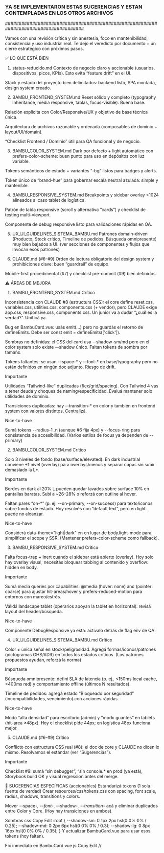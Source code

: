 
### YA SE IMPLEMENTARON ESTAS SUGERENCIAS Y ESTAN CONTEMPLADAS EN LOS OTROS ARCHIVOS ##
#####################################################################################


Vamos con una revisión crítica y sin anestesia, foco en mantenibilidad, consistencia y uso industrial real. Te dejo el veredicto por documento + un cierre estratégico con próximos pasos.

✅ LO QUE ESTÁ BIEN
1) status-reducido.md
Contexto de negocio claro y accionable (usuarios, dispositivos, picos, KPIs). Esto evita “feature drift” en el UI. 

Stack y estado del proyecto bien delimitados: backend listo, SPA montada, design system creado. 

2) BAMBU_FRONTEND_SYSTEM.md
Reset sólido y completo (typography inheritance, media responsive, tablas, focus-visible). Buena base. 

Relación explícita con Color/Responsive/UX y objetivo de base técnica única. 

Arquitectura de archivos razonable y ordenada (composables de dominio + layout/UI/domain). 
 

“Checklist Frontend / Dominio” útil para QA funcional y de negocio. 

3) BAMBU_COLOR_SYSTEM.md
Dark por defecto + light automático con prefers-color-scheme: buen punto para uso en depósitos con luz variable. 
 

Tokens semánticos de estado + variantes “-bg” listos para badges y alerts. 

Token único de “brand-hue” para gobernar escala neutral azulada: simple y mantenible. 

4) BAMBU_RESPONSIVE_SYSTEM.md
Breakpoints y sidebar overlay <1024 alineados al caso tablet de logística. 

Patrón de tabla responsive (scroll y alternativa “cards”) y checklist de testing multi-viewport. 

Componente de debug responsive listo para validaciones rápidas en QA. 

5) UX_UI_GUIDELINES_SISTEMA_BAMBU.md
Patrones domain-driven (Producto, Stock crítico, Timeline de pedidos, Búsqueda omnipresente) muy bien bajados a UI. (ver secciones de componentes y flujos que invocan esos patrones) 

6) CLAUDE.md (#6–#9)
Orden de lectura obligatorio del design system y prohibiciones clave: buen “guardrail” de equipo. 

Mobile-first procedimental (#7) y checklist pre-commit (#9) bien definidos. 
 

⚠️ ÁREAS DE MEJORA
1) BAMBU_FRONTEND_SYSTEM.md
Crítico

Inconsistencia con CLAUDE #8 (estructura CSS): el core define reset.css, variables.css, utilities.css, components.css (+ vendor), pero CLAUDE exige app.css, responsive.css, components.css. Un junior va a dudar “¿cuál es la verdad?”. Unificá ya. 
 

Bug en BambuCard.vue: usás emit(...) pero no guardás el retorno de defineEmits. Debe ser const emit = defineEmits(['click']). 

Sombras no definidas: el CSS del card usa --shadow-sm/md pero en el color system solo existe --shadow único. Faltan tokens de sombra por tamaño. 
 

Tokens faltantes: se usan --space-* y --font-* en base/typography pero no están definidos en ningún doc adjunto. Riesgo de drift. 

Importante

Utilidades “Tailwind-like” duplicadas (flex/grid/spacing). Con Tailwind 4 vas a tener deuda y choques de naming/especificidad. Evaluá mantener solo utilidades de dominio. 

Transiciones duplicadas: hay --transition-* en color y también en frontend system con valores distintos. Centralizá. 

Nice-to-have

Sumá tokens --radius-1..n (aunque #6 fija 4px) y --focus-ring para consistencia de accesibilidad. (Varios estilos de focus ya dependen de --primary) 

2) BAMBU_COLOR_SYSTEM.md
Crítico

Solo 3 niveles de fondo (base/surface/elevated). En dark industrial conviene +1 nivel (overlay) para overlays/menus y separar capas sin subir demasiado la L*. 

Importante

Bordes en dark al 20% L pueden quedar lavados sobre surface 10% en pantallas baratas. Subí a ~26–28% o reforzá con outline al hover. 

Faltan pares “on-*” (p. ej. --on-primary, --on-success) para texto/íconos sobre fondos de estado. Hoy resolvés con “default text”, pero en light puede no alcanzar. 

Nice-to-have

Considerá data-theme="light|dark" en <html> en lugar de body.light-mode para simplificar el scope y SSR. (Mantener prefers-color-scheme como fallback). 

3) BAMBU_RESPONSIVE_SYSTEM.md
Crítico

Falta focus-trap + inert cuando el sidebar está abierto (overlay). Hoy solo hay overlay visual; necesitás bloquear tabbing al contenido y overflow: hidden en body. 

Importante

Sumá media queries por capabilities: @media (hover: none) and (pointer: coarse) para ajustar hit-areas/hover y prefers-reduced-motion para entornos con mareo/estrés. 

Validá landscape tablet (operarios apoyan la tablet en horizontal): revisá layout del header/búsqueda. 

Nice-to-have

Componente DebugResponsive ya está: activalo detrás de flag env de QA. 

4) UX_UI_GUIDELINES_SISTEMA_BAMBU.md
Crítico

Color ≠ única señal en stock/peligrosidad. Agregá formas/íconos/patrones (pictogramas GHS/ADR) en todos los estados críticos. (Los patrones propuestos ayudan, reforzá la norma) 

Importante

Búsqueda omnipresente: definí SLA de latencia (p. ej., <150ms local cache, <400ms red) y comportamiento offline (últimos N resultados). 

Timeline de pedidos: agregá estado “Bloqueado por seguridad” (incompatibilidades, vencimiento) con acciones rápidas. 

Nice-to-have

Modo “alta densidad” para escritorio (admin) y “modo guantes” en tablets (hit-area ≥48px). Hoy el checklist pide 44px; en logística 48px funciona mejor. 

5) CLAUDE.md (#6–#9)
Crítico

Conflicto con estructura CSS real (#8): el doc de core y CLAUDE no dicen lo mismo. Resolvamos el estándar (ver “Sugerencias”). 
 

Importante

Checklist #9: sumá “sin debugger”, “sin console.* en prod (ya está), Storybook build OK y visual regression antes del merge. 

🚀 SUGERENCIAS ESPECÍFICAS (accionables)
Estandarizá tokens (1 sola fuente de verdad)
Crear resources/css/tokens.css con spacing, font scale, radius, shadows, transitions y colors.

Mover --space-*, --font-*, --shadow-*, --transition-* acá y eliminar duplicados entre Color y Core. (Hoy hay transiciones en ambos). 
 

Sombras
css
Copy
Edit
:root {
  --shadow-sm: 0 1px 2px hsl(0 0% 0% / 0.25);
  --shadow-md: 0 2px 6px hsl(0 0% 0% / 0.3);
  --shadow-lg: 0 8px 16px hsl(0 0% 0% / 0.35);
}
Y actualizar BambuCard.vue para usar esos tokens (hoy faltan). 

Fix inmediato en BambuCard.vue
js
Copy
Edit
// <script setup>
const emit = defineEmits(['click'])
(Actualmente se invoca emit sin declararlo). 

Dark/Light y capas
Agregar --bg-overlay y --border-strong. Subir “L” de --border dark a ~26–28% para mejorar legibilidad en monitores económicos. 

Migrar a html[data-theme="dark|light"] y conservar prefers-color-scheme como fallback. 

Responsive robusto
Sidebar overlay: al abrir, document.body.style.overflow = 'hidden', aplicar inert al main y focus-trap dentro del aside. (Hoy solo overlay visual). 

Añadí CSS por capabilities:
@media (hover: none) and (pointer: coarse) { /* mayores hit-areas, sin hover */ } + @media (prefers-reduced-motion: reduce) { /* desactivar animaciones */ }. 

Tailwind 4 + utilidades
No re-implementar flex/grid/spacing básicos. Dejá utilidades SÓLO de dominio (status-*, priority-*, producto-*) y usa Tailwind para layout/spacing. Menos CSS, menos “collision”. 

Accesibilidad industrial
Sumá --on-* (texto/ícono sobre fondos de estado) y reglas de contraste AA para todas las combinaciones críticas (badges, chips, botones de alerta). 

Subí touch targets a 48px en vistas de logística. Hoy el checklist marca 44px. 

Búsqueda omnipresente (UX)
Definí SLA de latencia y fallback offline (cache local de resultados recientes) para que no “se sienta” bloqueada en depósito. 

📋 NUEVAS REGLAS PROPUESTAS (sumar a CLAUDE.md)
Regla Imperativa #10 – Tokens únicos

“Todo estilo debe usar tokens de tokens.css. Prohibido definir --space/* --font/* --shadow/* fuera de ese archivo.”

Regla Imperativa #11 – Consistencia de estructura

“Estructura CSS única: app.css (importa tokens, components, responsive), components.css, responsive.css. Queda deprecado reset.css/variables.css/utilities.css como archivos separados (contenido migra a tokens/components/responsive).”
(Resuelve choque con #8). 

Regla Imperativa #12 – Accesibilidad operativa

“Ningún estado crítico depende sólo de color. Ícono + texto obligatorio en alertas de seguridad y stock.” (Aplicar a patrones de UX). 

Regla Imperativa #13 – Sidebar accesible

“Cuando sidebarOpen === true: body sin scroll, main con inert, focus-trap activo y Esc cierra overlay.” 

Regla Imperativa #14 – Calidad UI

“Antes de merge: Storybook build OK, tests de regresión visual (Loki/Chromatic/Playwright) y npm run lint sin warnings.” 

🎯 RESPUESTAS A PREGUNTAS CRÍTICAS
Strategic

¿Escala a 50+ productos y 200+ clientes? Sí, si unificás tokens, sacás utilidades duplicadas y cerrás la estructura CSS. Sin eso, la deuda escala rápido. (Ver conflictos y reglas propuestas) 
 

¿Un junior puede implementar? Sí, con la estructura unificada y ejemplos corregidos (emit, sombras, tokens). 

¿Suficientemente específico al dominio? Sí (clases y patrones de stock/pedidos), reforzá no-solo-color en alertas. 
 

Tactical

¿Antipatrón/code smell? Sí: duplicar Tailwind utilities y tokens repetidos. 
 

¿Performance implications? Sí: más CSS ≈ más bytes y más cascada. Reducí a utilidades de dominio y deja layout a Tailwind. 

¿Curva de aprendizaje? Razonable si la guía es una: CLAUDE #8 + doc core alineados.

Operational

¿Mantenimiento a largo plazo? Bueno si cerrás tokens/estructura.

¿Onboarding? Mejorable con Storybook + ejemplos “buenos/malos” y checklists integrados. 

¿Procesos realistas? Sí, agregá QA visual y regla de sidebar accesible.

🛠️ PRÓXIMOS PASOS (1 semana, orden de impacto)
Unificar estructura CSS según Regla #11 y migrar tokens (media jornada). 

Corregir BambuCard.vue (emit) y crear --shadow-* en tokens; reemplazar usos. 
 

Sidebar accesible (overflow + inert + focus-trap + Esc). 

Añadir --on-* y --bg-overlay. Ajustar --border dark (26–28%). 

Retirar utilidades genéricas duplicadas y dejar sólo utilidades de dominio. 

Checklist #9 ampliado con QA visual y no debugger. 

💼 “EXPERIENCIA” APLICADA A LA REVISIÓN
Para esta revisión se aplicó un estándar de senior frontend con foco en Laravel/Vue/Tailwind, diseño de design systems para SaaS/CRMs industriales, y procesos de linting/QA visual. Recomendaciones: Tailwind 4 disciplinado, tokens únicos, Storybook + visual regression, Playwright/Cypress para flujos críticos. (Este es el marco de exigencia usado, listo para que lo compartas con el equipo).

Si querés, prioritizo yo los cambios en un PR “scaffold” (tokens, estructura CSS, fixes Card) y te dejo el tablero de tareas por dev/junior.